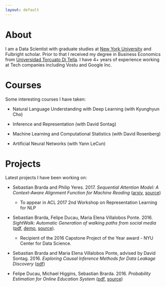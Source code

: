 ```yaml
---
layout: default
---
```


# [](#header-2)About
I am a Data Scientist with graduate studies at [New York University](http://cds.nyu.edu/) and Fulbright scholar. Prior to that I received my degree in Business Economics from [Universidad Torcuato Di Tella](http://www.utdt.edu/). I have 4+ years of experience working at Tech companies including Vostu and Google Inc.

#  [](#header-2)Courses
Some interesting courses I have taken:

- Natural Language Understanding with Deep Learning (with Kyunghyun Cho)

- Inference and Representation (with David Sontag)

- Machine Learning and Computational Statistics (with David Rosenberg)

- Artificial Neural Networks (with Yann LeCun)

# [](#header-2)Projects
Latest projects I have been working on:

- Sebastian Brarda and Philip Yeres. 2017. _Sequential Attention Model: A Context-Aware Alignment Function for Machine Reading_ ([arxiv](https://arxiv.org/abs/1705.02269), [source](https://github.com/pyeres/rc-cnn-dailymail))

   - To appear in ACL 2017 2nd Workshop on Representation Learning for NLP

- Sebastian Brarda, Felipe Ducau, Maria Elena Villalobos Ponte. 2016. _SightWalk: Automatic Generation of walking paths from social media_ ([pdf](https://github.com/fducau/sightwalk/blob/master/SightWalk_Final_Report.pdf), [demo](http://www.youtube.com/watch?v=GAvCeND9iRI), [source](https://github.com/fducau/sightwalk)). 

   - Recipient of the 2016 Capstone Project of the Year award - NYU Center for Data Science.

- Sebastian Brarda and Maria Elena Villalobos Ponte, advised by David Sontag. 2016. _Exploring Causal Inference Methods for Data Leakage Discovery_ ([pdf](https://github.com/sb5518/sb5518.github.io/blob/master/Inference.pdf))

- Felipe Ducau, Michael Higgins, Sebastian Brarda. 2016. _Probability Estimation for Online Education System_ ([pdf](https://github.com/fducau/ML2016_EDU/blob/master/DS-GA-1003_Final_Project.pdf), [source](https://github.com/fducau/ML2016_EDU))
